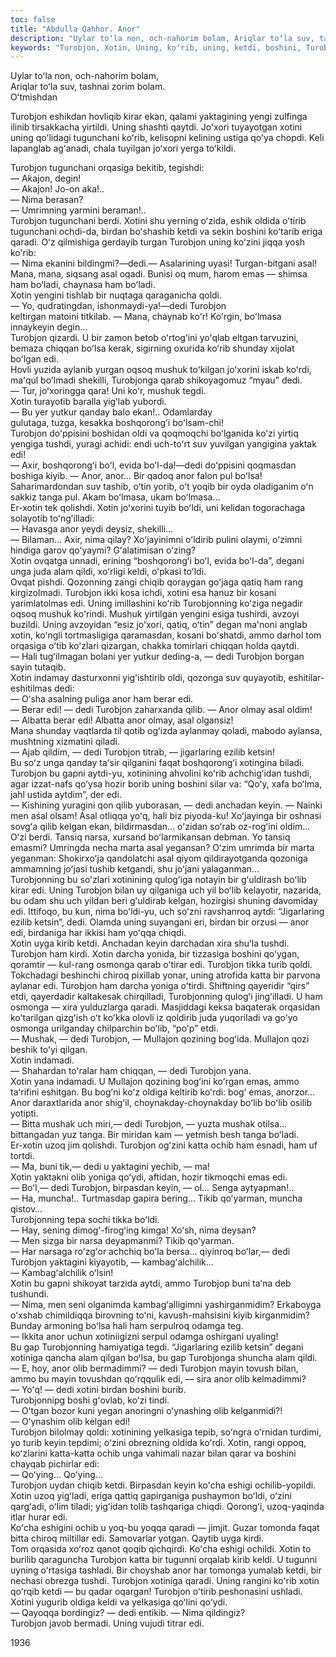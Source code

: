 ```yaml
---
toc: false
title: "Abdulla Qahhor. Anor"
description: "Uylar toʻla non, och-nahorim bolam, Ariqlar toʻla suv, tashnai zorim bolam. Oʻtmishdan Turobjon eshikdan..."
keywords: "Turobjon, Xotin, Uning, koʻrib, uning, ketdi, boshini, Turobjonning, keyin, boʻlib, katta, tugunchani, qaradi, boʻlsa, tushdi, xotin, boʻldi, xotini, birdan, —dedi"
---
```


Uylar toʻla non, och-nahorim bolam,  
Ariqlar toʻla suv, tashnai zorim bolam.  
Oʻtmishdan

  
Turobjon eshikdan hovliqib kirar ekan, qalami yaktagining yengi zulfinga ilinib tirsakkacha yirtildi. Uning shashti qaytdi. Joʻxori tuyayotgan xotini uning qoʻlidagi tugunchani koʻrib, kelisopni kelining ustiga qoʻya chopdi. Keli lapanglab agʻanadi, chala tuyilgan joʻxori yerga toʻkildi.

Turobjon tugunchani orqasiga bekitib, tegishdi:  
— Akajon, degin!  
— Akajon! Jo-on aka!..  
— Nima berasan?  
— Umrimning yarmini beraman!..  
Turobjon tugunchani berdi. Xotini shu yerning oʻzida, eshik oldida oʻtirib tugunchani ochdi-da, birdan boʻshashib ketdi va sekin boshini koʻtarib eriga qaradi. Oʻz qilmishiga gerdayib turgan Turobjon uning koʻzini jiqqa yosh koʻrib:  
— Nima ekanini bildingmi?—dedi.— Asalarining uyasi! Turgan-bitgani asal! Mana, mana, siqsang asal oqadi. Bunisi oq mum, harom emas — shimsa ham boʻladi, chaynasa ham boʻladi.  
Xotin yengini tishlab bir nuqtaga qaraganicha qoldi.  
— Yo, qudratingdan, ishonmaydi-ya!—dedi Turobjon  
keltirgan matoini titkilab. — Mana, chaynab koʻr! Koʻrgin, boʻlmasa innaykeyin degin…  
Turobjon qizardi. U bir zamon betob oʻrtogʻini yoʻqlab eltgan tarvuzini, bemaza chiqqan boʻlsa kerak, sigirning oxurida koʻrib shunday xijolat boʻlgan edi.  
Hovli yuzida aylanib yurgan oqsoq mushuk toʻkilgan joʻxorini iskab koʻrdi, maʻqul boʻlmadi shekilli, Turobjonga qarab shikoyagomuz “myau” dedi.  
— Tur, joʻxoringga qara! Uni koʻr, mushuk tegdi.  
Xotin turayotib baralla yigʻlab yubordi.  
— Bu yer yutkur qanday balo ekan!.. Odamlarday  
gulutaga, tuzga, kesakka boshqorongʻi boʻlsam-chi!  
Turobjon doʻppisini boshidan oldi va qoqmoqchi boʻlganida koʻzi yirtiq yengiga tushdi, yuragi achidi: endi uch-toʻrt suv yuvilgan yangigina yaktak edi!  
— Axir, boshqorongʻi boʻl, evida boʻl-da!—dedi doʻppisini qoqmasdan boshiga kiyib. — Anor, anor… Bir qadoq anor falon pul boʻlsa! Saharimardondan suv tashib, oʻtin yorib, oʻt yoqib bir oyda oladiganim oʻn sakkiz tanga pul. Akam boʻlmasa, ukam boʻlmasa…  
Er-xotin tek qolishdi. Xotin joʻxorini tuyib boʻldi, uni kelidan togorachaga solayotib toʻngʻilladi:  
— Havasga anor yeydi deysiz, shekilli…  
— Bilaman… Axir, nima qilay? Xoʻjayinimni oʻldirib pulini olaymi, oʻzimni hindiga garov qoʻyaymi? Gʻalatimisan oʻzing?  
Xotin ovqatga unnadi, erining “boshqorongʻi boʻl, evida boʻl-da”, degani unga juda alam qildi, xoʻrligi keldi, oʻpkasi toʻldi.  
Ovqat pishdi. Qozonning zangi chiqib qoraygan goʻjaga qatiq ham rang kirgizolmadi. Turobjon ikki kosa ichdi, xotini esa hanuz bir kosani yarimlatolmas edi. Uning imillashini koʻrib Turobjonning koʻziga negadir oqsoq mushuk koʻrindi. Mushuk yirtilgan yengini esiga tushirdi, avzoyi buzildi. Uning avzoyidan “esiz joʻxori, qatiq, oʻtin” degan maʻnoni anglab xotin, koʻngli tortmasligiga qaramasdan, kosani boʻshatdi, ammo darhol tom orqasiga oʻtib koʻzlari qizargan, chakka tomirlari chiqqan holda qaytdi.  
— Hali tugʻilmagan bolani yer yutkur deding-a, — dedi Turobjon borgan sayin tutaqib.  
Xotin indamay dasturxonni yigʻishtirib oldi, qozonga suv quyayotib, eshitilar-eshitilmas dedi:  
— Oʻsha asalning puliga anor ham berar edi.  
— Berar edi! — dedi Turobjon zaharxanda qilib. — Anor olmay asal oldim!  
— Albatta berar edi! Albatta anor olmay, asal olgansiz!  
Mana shunday vaqtlarda til qotib ogʻizda aylanmay qoladi, mabodo aylansa, mushtning xizmatini qiladi.  
— Ajab qildim, — dedi Turobjon titrab, — jigarlaring ezilib ketsin!  
Bu soʻz unga qanday taʻsir qilganini faqat boshqorongʻi xotingina biladi. Turobjon bu gapni aytdi-yu, xotinining ahvolini koʻrib achchigʻidan tushdi, agar izzat-nafs qoʻysa hozir borib uning boshini silar va: “Qoʻy, xafa boʻlma, jahl ustida aytdim”, der edi.  
— Kishining yuragini qon qilib yuborasan, — dedi anchadan keyin. — Nainki men asal olsam! Asal otliqqa yoʻq, hali biz piyoda-ku! Xoʻjayinga bir oshnasi sovgʻa qilib kelgan ekan, bildirmasdan… oʻzidan soʻrab oz-rogʻini oldim… Oʻzi berdi. Tansiq narsa, xursand boʻlarmikansan debman. Yo tansiq emasmi? Umringda necha marta asal yegansan? Oʻzim umrimda bir marta yeganman: Shokirxoʻja qandolatchi asal qiyom qildirayotganda qozoniga ammamning joʻjasi tushib ketgandi, shu joʻjani yalaganman…  
Turobjonning bu soʻzlari xotinining qulogʻiga notayin bir gʻuldirash boʻlib kirar edi. Uning Turobjon bilan uy qilganiga uch yil boʻlib kelayotir, nazarida, bu odam shu uch yildan beri gʻuldirab kelgan, hozirgisi shuning davomiday edi. Ittifoqo, bu kun, nima boʻldi-yu, uch soʻzni ravshanroq aytdi: “Jigarlaring ezilib ketsin”, dedi. Olamda uning suyangani eri, birdan bir orzusi — anor edi, birdaniga har ikkisi ham yoʻqqa chiqdi.  
Xotin uyga kirib ketdi. Anchadan keyin darchadan xira shuʻla tushdi. Turobjon ham kirdi. Xotin darcha yonida, bir tizzasiga boshini qoʻygan, qoramtir — kul-rang osmonga qarab oʻtirar edi. Turobjon tikka turib qoldi. Tokchadagi beshinchi chiroq pixillab yonar, uning atrofida katta bir parvona aylanar edi. Turobjon ham darcha yoniga oʻtirdi. Shiftning qayeridir “qirs” etdi, qayerdadir kaltakesak chirqilladi, Turobjonning qulogʻi jingʻilladi. U ham osmonga — xira yulduzlarga qaradi. Masjiddagi keksa baqaterak orqasidan koʻtarilgan qizgʻish oʻt koʻkka olovli iz qoldirib juda yuqoriladi va goʻyo osmonga urilganday chilparchin boʻlib, “poʻp” etdi.  
— Mushak, — dedi Turobjon, — Mullajon qozining bogʻida. Mullajon qozi beshik toʻyi qilgan.  
Xotin indamadi.  
— Shahardan toʻralar ham chiqqan, — dedi Turobjon yana.  
Xotin yana indamadi. U Mullajon qozining bogʻini koʻrgan emas, ammo taʻrifini eshitgan. Bu bogʻni koʻz oldiga keltirib koʻrdi: bogʻ emas, anorzor… Anor daraxtlarida anor shigʻil, choynakday-choynakday boʻlib boʻlib osilib yotipti.  
— Bitta mushak uch miri,— dedi Turobjon, — yuzta mushak otilsa… bittangadan yuz tanga. Bir miridan kam — yetmish besh tanga boʻladi.  
Er-xotin uzoq jim qolishdi. Turobjon ogʻzini katta ochib ham esnadi, ham uf tortdi.  
— Ma, buni tik,— dedi u yaktagini yechib, — ma!  
Xotin yaktakni olib yoniga qoʻydi, aftidan, hozir tikmoqchi emas edi.  
— Boʻl,— dedi Turobjon, birpasdan keyin, — ol… Senga aytyapman!..  
— Ha, muncha!.. Turtmasdap gapira bering… Tikib qoʻyarman, muncha qistov…  
Turobjonning tepa sochi tikka boʻldi.  
— Hay, sening dimogʻ-firogʻing kimga! Xoʻsh, nima deysan?  
— Men sizga bir narsa deyapmanmi? Tikib qoʻyarman.  
— Har narsaga roʻzgʻor achchiq boʻla bersa… qiyinroq boʻlar,— dedi Turobjon yaktagini kiyayotib, — kambagʻalchilik…  
— Kambagʻalchilik oʻlsin!  
Xotin bu gapni shikoyat tarzida aytdi, ammo Turobjop buni taʻna deb tushundi.  
— Nima, men seni olganimda kambagʻalligimni yashirganmidim? Erkaboyga oʻxshab chimildiqqa birovning toʻni, kavush-mahsisini kiyib kirganmidim? Bunday armoning boʻlsa hali ham serpulroq odamga teg.  
— Ikkita anor uchun xotiniigizni serpul odamga oshirgani uyaling!  
Bu gap Turobjonning hamiyatiga tegdi. “Jigarlaring ezilib ketsin” degani xotiniga qancha alam qilgan boʻlsa, bu gap Turobjonga shuncha alam qildi.  
— E, hoy, anor olib bermadimmi? — dedi Turobjon mayin tovush bilan, ammo bu mayin tovushdan qoʻrqqulik edi, — sira anor olib kelmadimmi?  
— Yoʻq! — dedi xotini birdan boshini burib.  
Turobjonnipg boshi gʻovlab, koʻzi tindi.  
— Oʻtgan bozor kuni yegan anoringni oʻynashing olib kelganmidi?!  
— Oʻynashim olib kelgan edi!  
Turobjon bilolmay qoldi: xotinining yelkasiga tepib, soʻngra oʻrnidan turdimi, yo turib keyin tepdimi; oʻzini obrezning oldida koʻrdi. Xotin, rangi oppoq, koʻzlarini katta-katta ochib unga vahimali nazar bilan qarar va boshini chayqab pichirlar edi:  
— Qoʻying… Qoʻying…  
Turobjon uydan chiqib ketdi. Birpasdan keyin koʻcha eshigi ochilib-yopildi.  
Xotin uzoq yigʻladi, eriga qattiq gapirganiga pushaymon boʻldi, oʻzini qargʻadi, oʻlim tiladi; yigʻidan tolib tashqariga chiqdi. Qorongʻi, uzoq-yaqinda itlar hurar edi.  
Koʻcha eshigini ochib u yoq-bu yoqqa qaradi — jimjit. Guzar tomonda faqat bitta chiroq miltillar edi. Samovarlar yotgan. Qaytib uyga kirdi.  
Tom orqasida xoʻroz qanot qoqib qichqirdi. Koʻcha eshigi ochildi. Xotin to burilib qaraguncha Turobjon katta bir tugunni orqalab kirib keldi. U tugunni uyning oʻrtasiga tashladi. Bir choyshab anor har tomonga yumalab ketdi, bir nechasi obrezga tushdi. Turobjon xotiniga qaradi. Uning rangini koʻrib xotin qoʻrqib ketdi — bu qadar oqargan! Turobjon oʻtirib peshonasini ushladi. Xotini yugurib oldiga keldi va yelkasiga qoʻlini qoʻydi.  
— Qayoqqa bordingiz? — dedi entikib. — Nima qildingiz?  
Turobjon javob bermadi. Uning vujudi titrar edi.

1936